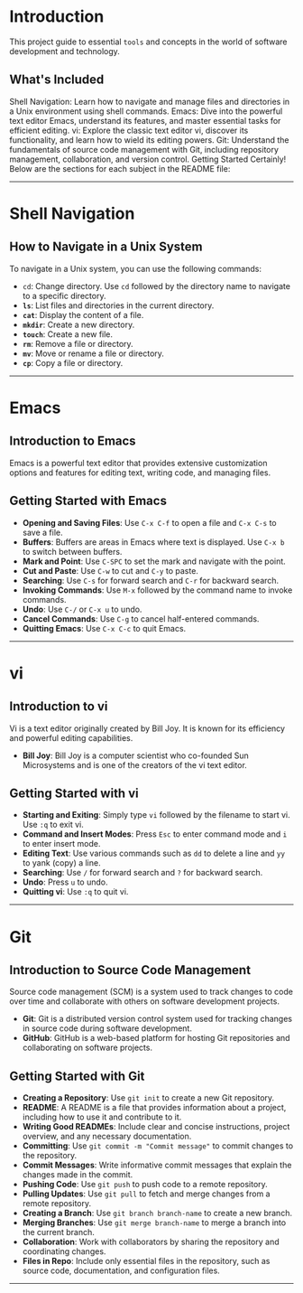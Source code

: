 # Introduction

This project guide to essential `tools` and concepts in the world of software development and technology. 

## What's Included
Shell Navigation: Learn how to navigate and manage files and directories in a Unix environment using shell commands.
Emacs: Dive into the powerful text editor Emacs, understand its features, and master essential tasks for efficient editing.
vi: Explore the classic text editor vi, discover its functionality, and learn how to wield its editing powers.
Git: Understand the fundamentals of source code management with Git, including repository management, collaboration, and version control.
Getting Started
Certainly! Below are the sections for each subject in the README file:

---

# Shell Navigation

## How to Navigate in a Unix System

To navigate in a Unix system, you can use the following commands:

- `cd`: Change directory. Use `cd` followed by the directory name to navigate to a specific directory.
- **`ls`**: List files and directories in the current directory.
- **`cat`**: Display the content of a file.
- **`mkdir`**: Create a new directory.
- **`touch`**: Create a new file.
- **`rm`**: Remove a file or directory.
- **`mv`**: Move or rename a file or directory.
- **`cp`**: Copy a file or directory.

---

# Emacs

## Introduction to Emacs

Emacs is a powerful text editor that provides extensive customization options and features for editing text, writing code, and managing files.


## Getting Started with Emacs

- **Opening and Saving Files**: Use `C-x C-f` to open a file and `C-x C-s` to save a file.
- **Buffers**: Buffers are areas in Emacs where text is displayed. Use `C-x b` to switch between buffers.
- **Mark and Point**: Use `C-SPC` to set the mark and navigate with the point.
- **Cut and Paste**: Use `C-w` to cut and `C-y` to paste.
- **Searching**: Use `C-s` for forward search and `C-r` for backward search.
- **Invoking Commands**: Use `M-x` followed by the command name to invoke commands.
- **Undo**: Use `C-/` or `C-x u` to undo.
- **Cancel Commands**: Use `C-g` to cancel half-entered commands.
- **Quitting Emacs**: Use `C-x C-c` to quit Emacs.

---

# vi

## Introduction to vi

Vi is a text editor originally created by Bill Joy. It is known for its efficiency and powerful editing capabilities.

- **Bill Joy**: Bill Joy is a computer scientist who co-founded Sun Microsystems and is one of the creators of the vi text editor.

## Getting Started with vi

- **Starting and Exiting**: Simply type `vi` followed by the filename to start vi. Use `:q` to exit vi.
- **Command and Insert Modes**: Press `Esc` to enter command mode and `i` to enter insert mode.
- **Editing Text**: Use various commands such as `dd` to delete a line and `yy` to yank (copy) a line.
- **Searching**: Use `/` for forward search and `?` for backward search.
- **Undo**: Press `u` to undo.
- **Quitting vi**: Use `:q` to quit vi.

---

# Git

## Introduction to Source Code Management

Source code management (SCM) is a system used to track changes to code over time and collaborate with others on software development projects.

- **Git**: Git is a distributed version control system used for tracking changes in source code during software development.
- **GitHub**: GitHub is a web-based platform for hosting Git repositories and collaborating on software projects.

## Getting Started with Git

- **Creating a Repository**: Use `git init` to create a new Git repository.
- **README**: A README is a file that provides information about a project, including how to use it and contribute to it.
- **Writing Good READMEs**: Include clear and concise instructions, project overview, and any necessary documentation.
- **Committing**: Use `git commit -m "Commit message"` to commit changes to the repository.
- **Commit Messages**: Write informative commit messages that explain the changes made in the commit.
- **Pushing Code**: Use `git push` to push code to a remote repository.
- **Pulling Updates**: Use `git pull` to fetch and merge changes from a remote repository.
- **Creating a Branch**: Use `git branch branch-name` to create a new branch.
- **Merging Branches**: Use `git merge branch-name` to merge a branch into the current branch.
- **Collaboration**: Work with collaborators by sharing the repository and coordinating changes.
- **Files in Repo**: Include only essential files in the repository, such as source code, documentation, and configuration files.

---

